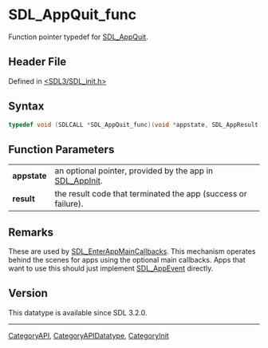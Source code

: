# SDL_AppQuit_func

Function pointer typedef for [SDL_AppQuit](SDL_AppQuit).

## Header File

Defined in [<SDL3/SDL_init.h>](https://github.com/libsdl-org/SDL/blob/main/include/SDL3/SDL_init.h)

## Syntax

```c
typedef void (SDLCALL *SDL_AppQuit_func)(void *appstate, SDL_AppResult result);
```

## Function Parameters

|              |                                                                         |
| ------------ | ----------------------------------------------------------------------- |
| **appstate** | an optional pointer, provided by the app in [SDL_AppInit](SDL_AppInit). |
| **result**   | the result code that terminated the app (success or failure).           |

## Remarks

These are used by [SDL_EnterAppMainCallbacks](SDL_EnterAppMainCallbacks).
This mechanism operates behind the scenes for apps using the optional main
callbacks. Apps that want to use this should just implement
[SDL_AppEvent](SDL_AppEvent) directly.

## Version

This datatype is available since SDL 3.2.0.

----
[CategoryAPI](CategoryAPI), [CategoryAPIDatatype](CategoryAPIDatatype), [CategoryInit](CategoryInit)

